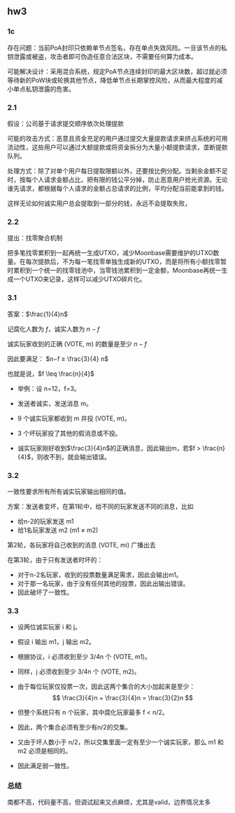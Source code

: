 ## hw3

### 1c

存在问题：当前PoA封印只依赖单节点签名，存在单点失效风险。一旦该节点的私钥泄露或被盗，攻击者即可伪造任意合法区块，不需要任何算力成本。

可能解决设计：采用混合系统，规定PoA节点连续封印的最大区块数，超过就必须等待新的PoW块或轮换其他节点，降低单节点长期掌控风险，从而最大程度的减小单点私钥泄露的危害。

### 2.1

假设：公司基于请求提交顺序依次处理提款

可能的攻击方式：恶意且资金充足的用户通过提交大量提款请求来挤占系统的可用流动性，这些用户可以通过大额提款或将资金拆分为大量小额提款请求，垄断提款队列。

处理方式：除了对单个用户每日提取限额以外，还要按比例分配。当剩余金额不足时，按每个人请求金额占比，把有限的钱公平分掉，防止恶意用户抢光资源。无论谁先请求，都根据每个人请求的金额占总请求的比例，平均分配当前能拿到的钱。

这样无论如何诚实用户总会提取到一部分的钱，永远不会提取失败，

### 2.2

提出：找零聚合机制

把多笔找零累积到一起再统一生成UTXO，减少Moonbase需要维护的UTXO数量。在每次提款后，不为每一笔找零单独生成新的UTXO，而是将所有小额找零暂时累积到一个统一的找零钱池中，当零钱池累积到一定金额，Moonbase再统一生成一个UTXO来记录，这样可以减少UTXO碎片化。

### 3.1

答案：$\frac{1}{4}n$

记腐化人数为 $f$，诚实人数为 $n-f$

诚实玩家收到的正确 (VOTE, m) 的数量是至少 $n-f$

因此要满足： $n−f ≥ \frac{3}{4} n$

也就是说，$f \leq \frac{n}{4}$

- 举例：设 n=12，f=3。

- 发送者诚实，发送消息 m。

- 9 个诚实玩家都收到 m 并投 (VOTE, m)。

- 3 个坏玩家投了其他的假消息或不投。

- 诚实玩家刚好收到$\frac{3}{4}n$的正确消息，因此输出m，若$f > \frac{n}{4}$，则收不到，就会输出错误。

### 3.2

一致性要求所有所有诚实玩家输出相同的值。

方案：发送者变坏，在第1轮中，给不同的玩家发送不同的消息，比如

- 给n-2的玩家发送 m1
- 给1名玩家发送 m2 (m1 ≠ m2)

第2轮，各玩家将自己收到的消息 (VOTE, mi) 广播出去

在第3轮，由于只有发送者时坏的：

- 对于n-2名玩家，收到的投票数量满足需求，因此会输出m1。
- 对于那一名玩家，由于没有任何其他的投票，因此出输出错误。
- 因此破坏了一致性。

### 3.3

- 设两位诚实玩家 i 和 j。

- 假设 i 输出 m1，j 输出 m2。

- 根据协议，i 必须收到至少 3/4n 个 (VOTE, m1)。

- 同样，j 必须收到至少 3/4n 个 (VOTE, m2)。

- 由于每位玩家仅投票一次，因此这两个集合的大小加起来是至少：
  $$
  \frac{3}{4}n + \frac{3}{4}n = \frac{3}{2}n
  $$

- 但整个系统只有 n 个玩家，其中腐化玩家最多 f < n/2。

- 因此，两个集合必须有至少有n/2的交集。

- 又由于坏人数小于 n/2，所以交集里面一定有至少一个诚实玩家，那么 m1 和 m2 必须是相同的。

- 因此满足弱一致性。

### 总结

南都不高，代码量不高，但调试起来又点麻烦，尤其是valid，边界情况太多